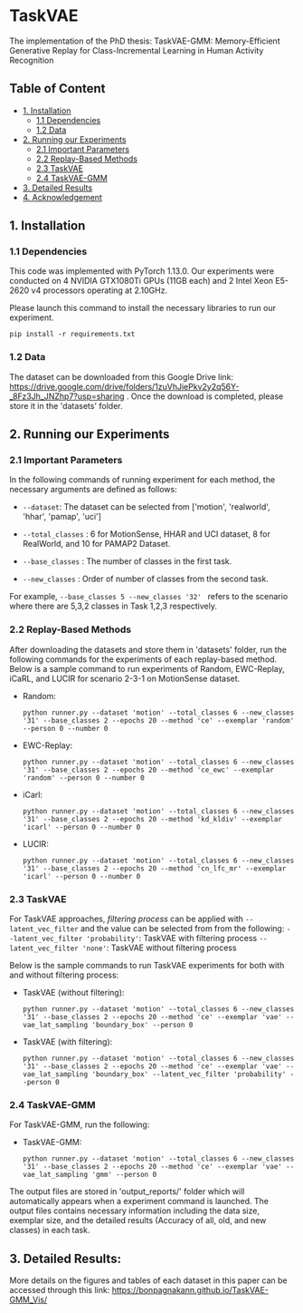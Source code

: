 # TaskVAE
The implementation of the PhD thesis: TaskVAE-GMM: Memory-Efficient Generative Replay for Class-Incremental Learning in Human Activity Recognition

## Table of Content
* [1. Installation](#1-installation)
  * [1.1 Dependencies](#11-dependencies)
  * [1.2 Data](#12-data)
* [2. Running our Experiments](#2-Running-our-Experiments)
  * [2.1 Important Parameters](#21-Important-Parameters)
  * [2.2 Replay-Based Methods](#22-Replay-Based-Methods)
  * [2.3 TaskVAE](#23-TaskVAE)
  * [2.4 TaskVAE-GMM](#24-TaskVAE-GMM)
* [3. Detailed Results](#3-Detailed-Results)
* [4. Acknowledgement](#4-Acknowledgement)

## 1. Installation

### 1.1 Dependencies
This code was implemented with PyTorch 1.13.0. Our experiments were conducted on 4 NVIDIA GTX1080Ti GPUs (11GB each) and 2 Intel Xeon E5-2620 v4 processors operating at 2.10GHz. 

Please launch this command to install the necessary libraries to run our experiment.

```
pip install -r requirements.txt
```

### 1.2 Data

The dataset can be downloaded from this Google Drive link: https://drive.google.com/drive/folders/1zuVhJiePkv2y2q56Y-_8Fz3Jh_JNZhp7?usp=sharing . Once the download is completed, please store it in the 'datasets' folder.

## 2. Running our Experiments
### 2.1 Important Parameters

In the following commands of running experiment for each method, the necessary arguments are defined as follows:
- ```--dataset```: The dataset can be selected from ['motion', 'realworld', 'hhar', 'pamap', 'uci']

- ```--total_classes``` : 6 for MotionSense, HHAR and UCI dataset, 8 for RealWorld, and 10 for PAMAP2 Dataset.

- ```--base_classes``` : The number of classes in the first task.

- ```--new_classes``` : Order of number of classes from the second task. 

For example, ```--base_classes 5 --new_classes '32' ``` refers to the scenario where there are 5,3,2 classes in Task 1,2,3 respectively. 

### 2.2 Replay-Based Methods
After downloading the datasets and store them in 'datasets' folder, run the following commands for the experiments of each replay-based method. Below is a sample command to run experiments of Random, EWC-Replay, iCaRL, and LUCIR for scenario 2-3-1 on MotionSense dataset. 

- Random:
  ```
  python runner.py --dataset 'motion' --total_classes 6 --new_classes '31' --base_classes 2 --epochs 20 --method 'ce' --exemplar 'random' --person 0 --number 0
  ```
- EWC-Replay:
  ```
  python runner.py --dataset 'motion' --total_classes 6 --new_classes '31' --base_classes 2 --epochs 20 --method 'ce_ewc' --exemplar 'random' --person 0 --number 0
  ```
- iCarl:
  ```
  python runner.py --dataset 'motion' --total_classes 6 --new_classes '31' --base_classes 2 --epochs 20 --method 'kd_kldiv' --exemplar 'icarl' --person 0 --number 0
  ```
- LUCIR:
  ```
  python runner.py --dataset 'motion' --total_classes 6 --new_classes '31' --base_classes 2 --epochs 20 --method 'cn_lfc_mr' --exemplar 'icarl' --person 0 --number 0
  ```

### 2.3 TaskVAE
For TaskVAE approaches, *filtering process* can be applied with ```--latent_vec_filter``` and the value can be selected from from the following: 
```--latent_vec_filter 'probability'```: TaskVAE with filtering process
```--latent_vec_filter 'none'```: TaskVAE without filtering process

Below is the sample commands to run TaskVAE experiments for both with and without filtering process:

- TaskVAE (without filtering):
  ```
  python runner.py --dataset 'motion' --total_classes 6 --new_classes '31' --base_classes 2 --epochs 20 --method 'ce' --exemplar 'vae' --vae_lat_sampling 'boundary_box' --person 0
  ```
- TaskVAE (with filtering):
  ```
  python runner.py --dataset 'motion' --total_classes 6 --new_classes '31' --base_classes 2 --epochs 20 --method 'ce' --exemplar 'vae' --vae_lat_sampling 'boundary_box' --latent_vec_filter 'probability' --person 0
  ```
### 2.4 TaskVAE-GMM
For TaskVAE-GMM, run the following:

- TaskVAE-GMM:
  ```
  python runner.py --dataset 'motion' --total_classes 6 --new_classes '31' --base_classes 2 --epochs 20 --method 'ce' --exemplar 'vae' --vae_lat_sampling 'gmm' --person 0

The output files are stored in 'output_reports/' folder which will automatically appears when a experiment command is launched. The output files contains necessary information including the data size, exemplar size, and the detailed results (Accuracy of all, old, and new classes) in each task. 
 
## 3. Detailed Results:
More details on the figures and tables of each dataset in this paper can be accessed through this link: https://bonpagnakann.github.io/TaskVAE-GMM_Vis/
